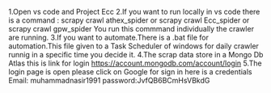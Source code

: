 1.Open vs code and Project Ecc
2.If you want to run locally in vs code there is a command :
scrapy crawl athex_spider or 
scrapy crawl Ecc_spider or
scrapy crawl gpw_spider  You run this commmand individually the crawler are running.
3.If you want to automate.There is a .bat file for automation.This file given to a Task Scheduler of windows for daily crawler runnig in a specific time you decide it. 
4.The scrap data store in a Mongo Db Atlas this is link for login https://account.mongodb.com/account/login 
5.The login page is open please click on Google for sign in here is a credentials 
Email: muhammadnasir1991
password:JvfQB6BCmHsVBkdG

